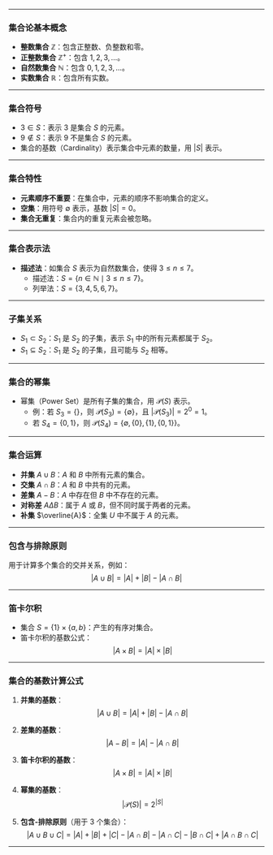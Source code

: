 

---

### **集合论基本概念**

- **整数集合** $\mathbb{Z}$：包含正整数、负整数和零。
- **正整数集合** $\mathbb{Z}^+$：包含 $1, 2, 3, \dots$。
- **自然数集合** $\mathbb{N}$：包含 $0, 1, 2, 3, \dots$。
- **实数集合** $\mathbb{R}$：包含所有实数。

---

### **集合符号**

- $3 \in S$：表示 3 是集合 $S$ 的元素。
- $9 \notin S$：表示 9 不是集合 $S$ 的元素。
- 集合的基数（Cardinality）表示集合中元素的数量，用 $|S|$ 表示。

---

### **集合特性**

- **元素顺序不重要**：在集合中，元素的顺序不影响集合的定义。
- **空集**：用符号 $\emptyset$ 表示，基数 $|S| = 0$。
- **集合无重复**：集合内的重复元素会被忽略。

---

### **集合表示法**

- **描述法**：如集合 $S$ 表示为自然数集合，使得 $3 \leq n \leq 7$。
  - 描述法：$S = \{n \in \mathbb{N} \mid 3 \leq n \leq 7\}$。
  - 列举法：$S = \{3, 4, 5, 6, 7\}$。

---

### **子集关系**

- $S_1 \subset S_2$：$S_1$ 是 $S_2$ 的子集，表示 $S_1$ 中的所有元素都属于 $S_2$。
- $S_1 \subseteq S_2$：$S_1$ 是 $S_2$ 的子集，且可能与 $S_2$ 相等。

---

### **集合的幂集**

- 幂集（Power Set）是所有子集的集合，用 $\mathcal{P}(S)$ 表示。
  - 例：若 $S_3 = \{\}$，则 $\mathcal{P}(S_3) = \{\emptyset\}$，且 $|\mathcal{P}(S_3)| = 2^0 = 1$。
  - 若 $S_4 = \{0, 1\}$，则 $\mathcal{P}(S_4) = \{\emptyset, \{0\}, \{1\}, \{0, 1\}\}$。

---

### **集合运算**

- **并集** $A \cup B$：$A$ 和 $B$ 中所有元素的集合。
- **交集** $A \cap B$：$A$ 和 $B$ 中共有的元素。
- **差集** $A - B$：$A$ 中存在但 $B$ 中不存在的元素。
- **对称差** $A \Delta B$：属于 $A$ 或 $B$，但不同时属于两者的元素。
- **补集** $\overline{A}$：全集 $U$ 中不属于 $A$ 的元素。

---

### **包含与排除原则**

用于计算多个集合的交并关系，例如：
$$
|A \cup B| = |A| + |B| - |A \cap B|
$$

---

### **笛卡尔积**

- 集合 $S = \{1\} \times \{a, b\}$：产生的有序对集合。
- 笛卡尔积的基数公式：
$$
|A \times B| = |A| \times |B|
$$

---

### **集合的基数计算公式**

1. **并集的基数**：
   $$
   |A \cup B| = |A| + |B| - |A \cap B|
   $$

2. **差集的基数**：
   $$
   |A - B| = |A| - |A \cap B|
   $$

3. **笛卡尔积的基数**：
   $$
   |A \times B| = |A| \times |B|
   $$

4. **幂集的基数**：
   $$
   |\mathcal{P}(S)| = 2^{|S|}
   $$

5. **包含-排除原则**（用于 3 个集合）：
   $$
   |A \cup B \cup C| = |A| + |B| + |C| - |A \cap B| - |A \cap C| - |B \cap C| + |A \cap B \cap C|
   $$

---
